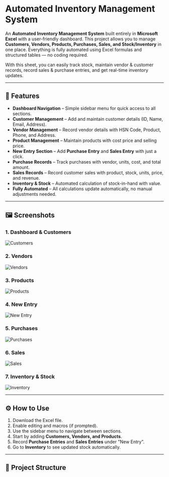 # Automated Inventory Management System  

An **Automated Inventory Management System** built entirely in **Microsoft Excel** with a user-friendly dashboard. This project allows you to manage **Customers, Vendors, Products, Purchases, Sales, and Stock/Inventory** in one place. Everything is fully automated using Excel formulas and structured tables — no coding required.  

With this sheet, you can easily track stock, maintain vendor & customer records, record sales & purchase entries, and get real-time inventory updates.  

---

## 📌 Features  

- **Dashboard Navigation** – Simple sidebar menu for quick access to all sections.  
- **Customer Management** – Add and maintain customer details (ID, Name, Email, Address).  
- **Vendor Management** – Record vendor details with HSN Code, Product, Phone, and Address.  
- **Product Management** – Maintain products with cost price and selling price.  
- **New Entry Section** – Add **Purchase Entry** and **Sales Entry** with just a click.  
- **Purchase Records** – Track purchases with vendor, units, cost, and total amount.  
- **Sales Records** – Record customer sales with product, stock, units, price, and revenue.  
- **Inventory & Stock** – Automated calculation of stock-in-hand with value.  
- **Fully Automated** – All calculations update automatically, no manual adjustments needed.  

---

## 🖼️ Screenshots  

### 1. Dashboard & Customers  
![Customers](./screenshots/customers.png)  

### 2. Vendors  
![Vendors](./screenshots/vendors.png)  

### 3. Products  
![Products](./screenshots/products.png)  

### 4. New Entry  
![New Entry](./screenshots/new_entry.png)  

### 5. Purchases  
![Purchases](./screenshots/purchase.png)  

### 6. Sales  
![Sales](./screenshots/sales.png)  

### 7. Inventory & Stock  
![Inventory](./screenshots/inventory.png)  

---

## ⚙️ How to Use  

1. Download the Excel file.  
2. Enable editing and macros (if prompted).  
3. Use the sidebar menu to navigate between sections.  
4. Start by adding **Customers, Vendors, and Products**.  
5. Record **Purchase Entries** and **Sales Entries** under "New Entry".  
6. Go to **Inventory** to see updated stock automatically.  

---

## 📂 Project Structure  


